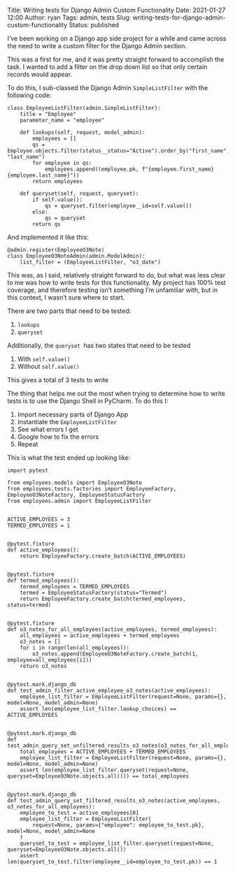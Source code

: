 Title: Writing tests for Django Admin Custom Functionality
Date: 2021-01-27 12:00
Author: ryan
Tags: admin, tests
Slug: writing-tests-for-django-admin-custom-functionality
Status: published

I’ve been working on a Django app side project for a while and came across the need to write a custom filter for the Django Admin section.

This was a first for me, and it was pretty straight forward to accomplish the task. I wanted to add a filter on the drop down list so that only certain records would appear.

To do this, I sub-classed the Django Admin `SimpleListFilter` with the following code:

```
class EmployeeListFilter(admin.SimpleListFilter):
    title = "Employee"
    parameter_name = "employee"

    def lookups(self, request, model_admin):
        employees = []
        qs = Employee.objects.filter(status__status="Active").order_by("first_name", "last_name")
        for employee in qs:
            employees.append((employee.pk, f"{employee.first_name} {employee.last_name}"))
        return employees

    def queryset(self, request, queryset):
        if self.value():
            qs = queryset.filter(employee__id=self.value())
        else:
            qs = queryset
        return qs
```

And implemented it like this:

```
@admin.register(EmployeeO3Note)
class EmployeeO3NoteAdmin(admin.ModelAdmin):
    list_filter = (EmployeeListFilter, "o3_date")
```

This was, as I said, relatively straight forward to do, but what was less clear to me was how to write tests for this functionality. My project has 100% test coverage, and therefore testing isn’t something I’m unfamiliar with, but in this context, I wasn’t sure where to start.

There are two parts that need to be tested:

1.  `lookups`
2.  `queryset `  

Additionally, the `queryset `has two states that need to be tested

1.  With `self.value()`
2.  Without `self.value()`  

This gives a total of 3 tests to write

The thing that helps me out the most when trying to determine how to write tests is to use the Django Shell in PyCharm. To do this I:

1.  Import necessary parts of Django App
2.  Instantiate the `EmployeeListFilter`
3.  See what errors I get
4.  Google how to fix the errors
5.  Repeat  

This is what the test ended up looking like:

```
import pytest

from employees.models import EmployeeO3Note
from employees.tests.factories import EmployeeFactory, EmployeeO3NoteFactory, EmployeeStatusFactory
from employees.admin import EmployeeListFilter


ACTIVE_EMPLOYEES = 3
TERMED_EMPLOYEES = 1


@pytest.fixture
def active_employees():
    return EmployeeFactory.create_batch(ACTIVE_EMPLOYEES)


@pytest.fixture
def termed_employees():
    termed_employees = TERMED_EMPLOYEES
    termed = EmployeeStatusFactory(status="Termed")
    return EmployeeFactory.create_batch(termed_employees, status=termed)


@pytest.fixture
def o3_notes_for_all_employees(active_employees, termed_employees):
    all_employees = active_employees + termed_employees
    o3_notes = []
    for i in range(len(all_employees)):
        o3_notes.append(EmployeeO3NoteFactory.create_batch(1, employee=all_employees[i]))
    return o3_notes


@pytest.mark.django_db
def test_admin_filter_active_employee_o3_notes(active_employees):
    employee_list_filter = EmployeeListFilter(request=None, params={}, model=None, model_admin=None)
    assert len(employee_list_filter.lookup_choices) == ACTIVE_EMPLOYEES


@pytest.mark.django_db
def test_admin_query_set_unfiltered_results_o3_notes(o3_notes_for_all_employees):
    total_employees = ACTIVE_EMPLOYEES + TERMED_EMPLOYEES
    employee_list_filter = EmployeeListFilter(request=None, params={}, model=None, model_admin=None)
    assert len(employee_list_filter.queryset(request=None, queryset=EmployeeO3Note.objects.all())) == total_employees


@pytest.mark.django_db
def test_admin_query_set_filtered_results_o3_notes(active_employees, o3_notes_for_all_employees):
    employee_to_test = active_employees[0]
    employee_list_filter = EmployeeListFilter(
        request=None, params={"employee": employee_to_test.pk}, model=None, model_admin=None
    )
    queryset_to_test = employee_list_filter.queryset(request=None, queryset=EmployeeO3Note.objects.all())
    assert len(queryset_to_test.filter(employee__id=employee_to_test.pk)) == 1
```
